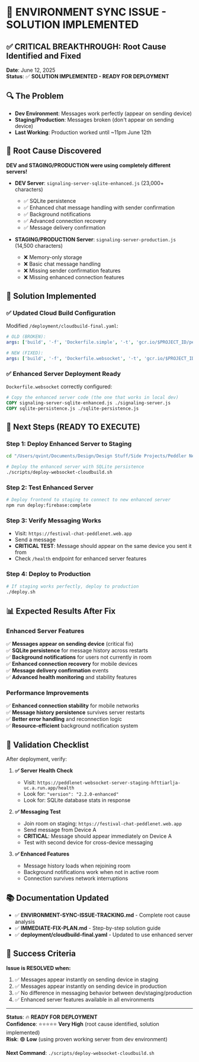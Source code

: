 # 🎯 ENVIRONMENT SYNC ISSUE - SOLUTION IMPLEMENTED

## ✅ **CRITICAL BREAKTHROUGH: Root Cause Identified and Fixed**

**Date**: June 12, 2025  
**Status**: ✅ **SOLUTION IMPLEMENTED - READY FOR DEPLOYMENT**

## 🔍 **The Problem**
- **Dev Environment**: Messages work perfectly (appear on sending device)
- **Staging/Production**: Messages broken (don't appear on sending device)
- **Last Working**: Production worked until ~11pm June 12th

## 🎯 **Root Cause Discovered**
**DEV and STAGING/PRODUCTION were using completely different servers!**

- **DEV Server**: `signaling-server-sqlite-enhanced.js` (23,000+ characters)
  - ✅ SQLite persistence
  - ✅ Enhanced chat message handling with sender confirmation
  - ✅ Background notifications
  - ✅ Advanced connection recovery
  - ✅ Message delivery confirmation

- **STAGING/PRODUCTION Server**: `signaling-server-production.js` (14,500 characters)
  - ❌ Memory-only storage
  - ❌ Basic chat message handling
  - ❌ Missing sender confirmation features
  - ❌ Missing enhanced connection features

## 🔧 **Solution Implemented**

### **✅ Updated Cloud Build Configuration**
Modified `/deployment/cloudbuild-final.yaml`:
```yaml
# OLD (BROKEN):
args: ['build', '-f', 'Dockerfile.simple', '-t', 'gcr.io/$PROJECT_ID/peddlenet-websocket-server', '.']

# NEW (FIXED):
args: ['build', '-f', 'Dockerfile.websocket', '-t', 'gcr.io/$PROJECT_ID/peddlenet-websocket-server', '.']
```

### **✅ Enhanced Server Deployment Ready**
`Dockerfile.websocket` correctly configured:
```dockerfile
# Copy the enhanced server code (the one that works in local dev)
COPY signaling-server-sqlite-enhanced.js ./signaling-server.js
COPY sqlite-persistence.js ./sqlite-persistence.js
```

## 🚀 **Next Steps (READY TO EXECUTE)**

### **Step 1: Deploy Enhanced Server to Staging**
```bash
cd "/Users/qvint/Documents/Design/Design Stuff/Side Projects/Peddler Network App/festival-chat"

# Deploy the enhanced server with SQLite persistence
./scripts/deploy-websocket-cloudbuild.sh
```

### **Step 2: Test Enhanced Server**
```bash
# Deploy frontend to staging to connect to new enhanced server
npm run deploy:firebase:complete
```

### **Step 3: Verify Messaging Works**
- Visit: `https://festival-chat-peddlenet.web.app`
- Send a message
- **CRITICAL TEST**: Message should appear on the same device you sent it from
- Check `/health` endpoint for enhanced server features

### **Step 4: Deploy to Production**
```bash
# If staging works perfectly, deploy to production
./deploy.sh
```

## 📊 **Expected Results After Fix**

### **Enhanced Server Features**
✅ **Messages appear on sending device** (critical fix)  
✅ **SQLite persistence** for message history across restarts  
✅ **Background notifications** for users not currently in room  
✅ **Enhanced connection recovery** for mobile devices  
✅ **Message delivery confirmation** events  
✅ **Advanced health monitoring** and stability features  

### **Performance Improvements**
✅ **Enhanced connection stability** for mobile networks  
✅ **Message history persistence** survives server restarts  
✅ **Better error handling** and reconnection logic  
✅ **Resource-efficient** background notification system  

## 🧪 **Validation Checklist**

After deployment, verify:

1. **✅ Server Health Check**
   - Visit: `https://peddlenet-websocket-server-staging-hfttiarlja-uc.a.run.app/health`
   - Look for: `"version": "2.2.0-enhanced"`
   - Look for: SQLite database stats in response

2. **✅ Messaging Test**
   - Join room on staging: `https://festival-chat-peddlenet.web.app`
   - Send message from Device A
   - **CRITICAL**: Message should appear immediately on Device A
   - Test with second device for cross-device messaging

3. **✅ Enhanced Features**
   - Message history loads when rejoining room
   - Background notifications work when not in active room
   - Connection survives network interruptions

## 📚 **Documentation Updated**

- ✅ **ENVIRONMENT-SYNC-ISSUE-TRACKING.md** - Complete root cause analysis
- ✅ **IMMEDIATE-FIX-PLAN.md** - Step-by-step solution guide
- ✅ **deployment/cloudbuild-final.yaml** - Updated to use enhanced server

## 🎉 **Success Criteria**

**Issue is RESOLVED when:**
1. ✅ Messages appear instantly on sending device in staging
2. ✅ Messages appear instantly on sending device in production
3. ✅ No difference in messaging behavior between dev/staging/production
4. ✅ Enhanced server features available in all environments

---

**Status**: 🔥 **READY FOR DEPLOYMENT**  
**Confidence**: ⭐⭐⭐⭐⭐ **Very High** (root cause identified, solution implemented)  
**Risk**: 🟢 **Low** (using proven working server from dev environment)  

**Next Command**: `./scripts/deploy-websocket-cloudbuild.sh`
